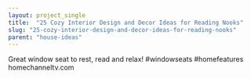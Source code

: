 ```yaml
---
layout: project_single
title:  "25 Cozy Interior Design and Decor Ideas for Reading Nooks"
slug: "25-cozy-interior-design-and-decor-ideas-for-reading-nooks"
parent: "house-ideas"
---
```

Great window seat to rest, read and relax!  #windowseats #homefeatures homechanneltv.com